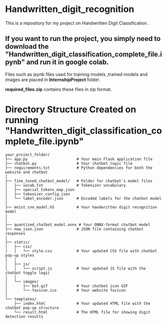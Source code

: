 # Handwritten_digit_recognition
This is a repository for my project on Handwritten Digit Classification .

## If you want to run the project, you simply need to download the **"Handwritten_digit_classification_complete_file.ipynb"** and run it in google colab.
Files such as ipynb files used for training models ,trained models and images are placed in **InternshipProject** folder. 

**required_files.zip** contains these files in zip format.   

# Directory Structure Created on running **"Handwritten_digit_classification_complete_file.ipynb"**
```
your_project_folder/
├── app.py                      # Your main Flask application file
├── chatbot.py                  # Your chatbot logic file
├── requirements.txt            # Python dependencies for both the website and chatbot
│
├── fine_tuned_chatbot_model/   # Folder for chatbot's model files
│   ├── vocab.txt               # Tokenizer vocabulary
│   ├── special_tokens_map.json
│   ├── tokenizer_config.json
│   └── label_encoder.json      # Encoded labels for the chatbot model
│
├── mnist_cnn_model.h5          # Your handwritten digit recognition model
│   
│
├── quantized_chatbot_model.onnx # Your ONNX-format chatbot model
├── new_json.json               # JSON file containing chatbot responses
│
├── static/
│   ├── css/
│   │   └── style.css           # Your updated CSS file with chatbot pop-up styles
│   │
│   ├── js/
│   │   └── script.js           # Your updated JS file with the chatbot toggle logic
│   │
│   └── images/
│       ├── bot.gif             # Your chatbot icon GIF
│       └── favicon.ico         # Your website favicon
│
└── templates/
    ├── index.html              # Your updated HTML file with the chatbot pop-up structure
    └── result.html             # The HTML file for showing digit detection results
```
